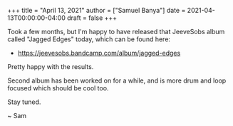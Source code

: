+++
title = "April 13, 2021"
author = ["Samuel Banya"]
date = 2021-04-13T00:00:00-04:00
draft = false
+++

Took a few months, but I'm happy to have released that JeeveSobs album called "Jagged Edges" today, which can be found here:

-   <https://jeevesobs.bandcamp.com/album/jagged-edges>

Pretty happy with the results.

Second album has been worked on for a while, and is more drum and loop focused which should be cool too.

Stay tuned.

~ Sam